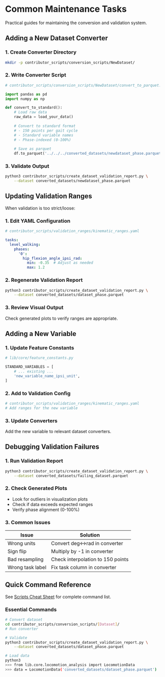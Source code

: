 # Common Maintenance Tasks

Practical guides for maintaining the conversion and validation system.

## Adding a New Dataset Converter

### 1. Create Converter Directory
```bash
mkdir -p contributor_scripts/conversion_scripts/NewDataset/
```

### 2. Write Converter Script
```python
# contributor_scripts/conversion_scripts/NewDataset/convert_to_parquet.py

import pandas as pd
import numpy as np

def convert_to_standard():
    # Load raw data
    raw_data = load_your_data()
    
    # Convert to standard format
    # - 150 points per gait cycle
    # - Standard variable names
    # - Phase-indexed (0-100%)
    
    # Save as parquet
    df.to_parquet('../../../converted_datasets/newdataset_phase.parquet')
```

### 3. Validate Output
```bash
python3 contributor_scripts/create_dataset_validation_report.py \
    --dataset converted_datasets/newdataset_phase.parquet
```

## Updating Validation Ranges

When validation is too strict/loose:

### 1. Edit YAML Configuration
```yaml
# contributor_scripts/validation_ranges/kinematic_ranges.yaml

tasks:
  level_walking:
    phases:
      '0':
        hip_flexion_angle_ipsi_rad: 
          min: -0.35  # Adjust as needed
          max: 1.2
```

### 2. Regenerate Validation Report
```bash
python3 contributor_scripts/create_dataset_validation_report.py \
    --dataset converted_datasets/dataset_phase.parquet
```

### 3. Review Visual Output
Check generated plots to verify ranges are appropriate.

## Adding a New Variable

### 1. Update Feature Constants
```python
# lib/core/feature_constants.py

STANDARD_VARIABLES = [
    # ... existing ...
    'new_variable_name_ipsi_unit',
]
```

### 2. Add to Validation Config
```yaml
# contributor_scripts/validation_ranges/kinematic_ranges.yaml
# Add ranges for the new variable
```

### 3. Update Converters
Add the new variable to relevant dataset converters.

## Debugging Validation Failures

### 1. Run Validation Report
```bash
python3 contributor_scripts/create_dataset_validation_report.py \
    --dataset converted_datasets/failing_dataset.parquet
```

### 2. Check Generated Plots
- Look for outliers in visualization plots
- Check if data exceeds expected ranges
- Verify phase alignment (0-100%)

### 3. Common Issues

| Issue | Solution |
|-------|----------|
| Wrong units | Convert deg↔rad in converter |
| Sign flip | Multiply by -1 in converter |
| Bad resampling | Check interpolation to 150 points |
| Wrong task label | Fix task column in converter |

## Quick Command Reference

See [Scripts Cheat Sheet](../reference/scripts_cheatsheet.md) for complete command list.

### Essential Commands
```bash
# Convert dataset
cd contributor_scripts/conversion_scripts/[Dataset]/
# Run converter

# Validate
python3 contributor_scripts/create_dataset_validation_report.py \
    --dataset converted_datasets/dataset_phase.parquet

# Load data
python3
>>> from lib.core.locomotion_analysis import LocomotionData
>>> data = LocomotionData('converted_datasets/dataset_phase.parquet')
```